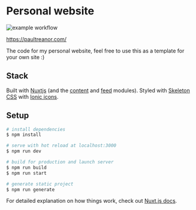 

# Personal website

![example workflow](https://github.com/paultreanor/personalWebsite/actions/workflows/ci.yml/badge.svg)

https://paultreanor.com/

The code for my personal website, feel free to use this as a template for your own site :)

## Stack

Built with [Nuxtjs](https://nuxtjs.org/) (and the [content](https://content.nuxtjs.org/) and [feed](https://github.com/nuxt-community/feed-module) modules). Styled with [Skeleton CSS](http://getskeleton.com/) with [Ionic icons](https://ionic.io/ionicons).


## Setup

```bash
# install dependencies
$ npm install

# serve with hot reload at localhost:3000
$ npm run dev

# build for production and launch server
$ npm run build
$ npm run start

# generate static project
$ npm run generate
```

For detailed explanation on how things work, check out [Nuxt.js docs](https://nuxtjs.org).
